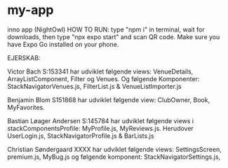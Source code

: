 # my-app
inno app (NightOwl)
HOW TO RUN: type "npm i" in terminal, wait for downloads, then type "npx expo start" and scan QR code. Make sure you have Expo Go installed on your phone.

EJERSKAB:

Victor Bach S:153341 har udviklet følgende views: VenueDetails, ArrayListComponent, Filter og Venues. Og følgende Komponenter: StackNavigatorVenues.js, FilterList.js & VenueListImporter.js

Benjamin Blom S151868 har udviklet følgende view: ClubOwner, Book, MyFavorites. 

Bastian Løager Andersen S:145784 har udviklet følgende views i stackComponentsProfile: MyProfile.js, MyReviews.js. Herudover UserLogin.js, StackNavigatorProfile.js & BarLists.js 

Christian Søndergaard XXXX har udviklet følgende views: SettingsScreen, premium.js, MyBug.js og følgende komponent: StackNavigatorSettings.js, 
